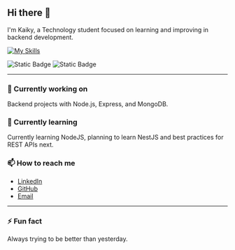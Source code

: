 ## Hi there 👋

I'm Kaiky, a Technology student focused on learning and improving in backend development.


[![My Skills](https://skillicons.dev/icons?i=nodejs,npm,vscode,postman,html,css)](https://skillicons.dev)

![Static Badge](https://img.shields.io/badge/Currently-Looking%20for%20internship-b95050?style=for-the-badge&labelColor=0f0f0f) ![Static Badge](https://img.shields.io/badge/Studying-Andrew%20Mead%20NodeJS%20Couse-69832d?style=for-the-badge&labelColor=0f0f0f)

---

### 🔭 Currently working on  
Backend projects with Node.js, Express, and MongoDB.

### 🌱 Currently learning  
Currently learning NodeJS, planning to learn NestJS and best practices for REST APIs next.

### 📫 How to reach me  
- [LinkedIn](https://www.linkedin.com/in/kaiky-silva/)  
- [GitHub](https://github.com/Kaiky404)  
- [Email](mailto:kf.silva404@gmail.com)

---

### ⚡ Fun fact  
Always trying to be better than yesterday.
